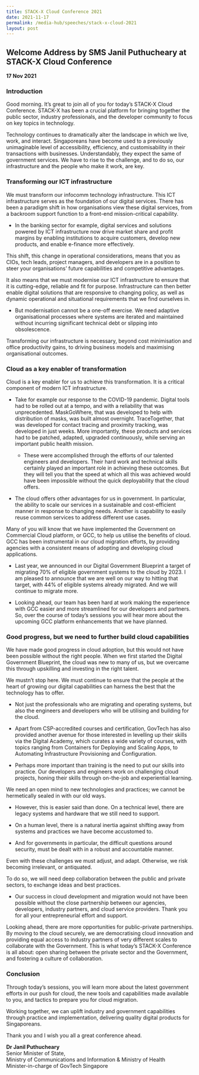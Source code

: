 ```yaml
---
title: STACK-X Cloud Conference 2021
date: 2021-11-17
permalink: /media-hub/speeches/stack-x-cloud-2021
layout: post
---
```

## Welcome Address by SMS Janil Puthucheary at STACK-X Cloud Conference

**17 Nov 2021**

### Introduction

Good morning. It’s great to join all of you for today’s STACK-X Cloud Conference. STACK-X has been a crucial platform for bringing together the public sector, industry professionals, and the developer community to focus on key topics in technology.

Technology continues to dramatically alter the landscape in which we live, work, and interact. Singaporeans have become used to a previously unimaginable level of accessibility, efficiency, and customisability in their transactions with businesses. Understandably, they expect the same of government services. We have to rise to the challenge, and to do so, our infrastructure and the people who make it work, are key.

### Transforming our ICT infrastructure

We must transform our infocomm technology infrastructure. This ICT infrastructure serves as the foundation of our digital services. There has been a paradigm shift in how organisations view these digital services, from a backroom support function to a front-end mission-critical capability. 

* In the banking sector for example, digital services and solutions powered by ICT infrastructure now drive market share and profit margins by enabling institutions to acquire customers, develop new products, and enable e-finance more effectively.

This shift, this change in operational considerations, means that you as CIOs, tech leads, project managers, and developers are in a position to steer your organisations’ future capabilities and competitive advantages.

It also means that we must modernise our ICT infrastructure to ensure that it is cutting-edge, reliable and fit for purpose. Infrastructure can then better enable digital solutions that are responsive to changing policy, as well as dynamic operational and situational requirements that we find ourselves in.

* But modernisation cannot be a one-off exercise. We need adaptive organisational processes where systems are iterated and maintained without incurring significant technical debt or slipping into obsolescence.

Transforming our infrastructure is necessary, beyond cost minimisation and office productivity gains, to driving business models and maximising organisational outcomes.

### Cloud as a key enabler of transformation

Cloud is a key enabler for us to achieve this transformation. It is a critical component of modern ICT infrastructure.

* Take for example our response to the COVID-19 pandemic. Digital tools had to be rolled out at a tempo, and with a reliability that was unprecedented. MaskGoWhere, that was developed to help with distribution of masks, was built almost overnight. TraceTogether, that was developed for contact tracing and proximity tracking, was developed in just weeks. More importantly, these products and services had to be patched, adapted, upgraded continuously, while serving an important public health mission.
 
	* These were accomplished through the efforts of our talented engineers and developers. Their hard work and technical skills certainly played an important role in achieving these outcomes. But they will tell you that the speed at which all this was achieved would have been impossible without the quick deployability that the cloud offers.

* The cloud offers other advantages for us in government. In particular, the ability to scale our services in a sustainable and cost-efficient manner in response to changing needs. Another is capability to easily reuse common services to address different use cases.

Many of you will know that we have implemented the Government on Commercial Cloud platform, or GCC, to help us utilise the benefits of cloud. GCC has been instrumental in our cloud migration efforts, by providing agencies with a consistent means of adopting and developing cloud applications.

* Last year, we announced in our Digital Government Blueprint a target of migrating 70% of eligible government systems to the cloud by 2023. I am pleased to announce that we are well on our way to hitting that target, with 44% of eligible systems already migrated. And we will continue to migrate more.

* Looking ahead, our team has been hard at work making the experience with GCC easier and more streamlined for our developers and partners. So, over the course of today’s sessions you will hear more about the upcoming GCC platform enhancements that we have planned.

### Good progress, but we need to further build cloud capabilities

We have made good progress in cloud adoption, but this would not have been possible without the right people. When we first started the Digital Government Blueprint, the cloud was new to many of us, but we overcame this through upskilling and investing in the right talent.

We mustn’t stop here. We must continue to ensure that the people at the heart of growing our digital capabilities can harness the best that the technology has to offer.

* Not just the professionals who are migrating and operating systems, but also the engineers and developers who will be utilising and building for the cloud.

* Apart from CSP-accredited courses and certification, GovTech has also provided another avenue for those interested in levelling up their skills via the Digital Academy, which curates a wide variety of courses, with topics ranging from Containers for Deploying and Scaling Apps, to Automating Infrastructure Provisioning and Configuration.

* Perhaps more important than training is the need to put our skills into practice. Our developers and engineers work on challenging cloud projects, honing their skills through on-the-job and experiential learning.

We need an open mind to new technologies and practices; we cannot be hermetically sealed in with our old ways.

* However, this is easier said than done. On a technical level, there are legacy systems and hardware that we still need to support.

* On a human level, there is a natural inertia against shifting away from systems and practices we have become accustomed to.

* And for governments in particular, the difficult questions around security, must be dealt with in a robust and accountable manner. 

Even with these challenges we must adjust, and adapt. Otherwise, we risk becoming irrelevant, or antiquated. 

To do so, we will need deep collaboration between the public and private sectors, to exchange ideas and best practices. 

* Our success in cloud development and migration would not have been possible without the close partnership between our agencies, developers, industry partners, and cloud service providers. Thank you for all your entrepreneurial effort and support.

Looking ahead, there are more opportunities for public-private partnerships. By moving to the cloud securely, we are democratising cloud innovation and providing equal access to industry partners of very different scales to collaborate with the Government.
This is what today’s STACK-X Conference is all about: open sharing between the private sector and the Government, and fostering a culture of collaboration. 

### Conclusion

Through today’s sessions, you will learn more about the latest government efforts in our push for cloud, the new tools and capabilities made available to you, and tactics to prepare you for cloud migration.

Working together, we can uplift industry and government capabilities through practice and implementation, delivering quality digital products for Singaporeans.

Thank you and I wish you all a great conference ahead.



**Dr Janil Puthucheary**<br>
Senior Minister of State, <br>
Ministry of Communications and Information & Ministry of Health<br>
Minister-in-charge of GovTech Singapore
